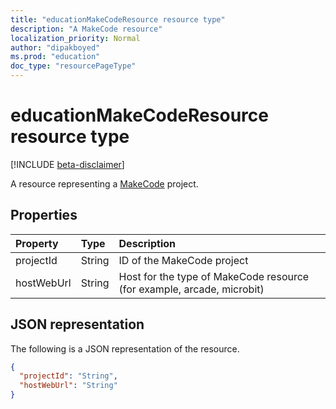 ```yaml
---
title: "educationMakeCodeResource resource type"
description: "A MakeCode resource"
localization_priority: Normal
author: "dipakboyed"
ms.prod: "education"
doc_type: "resourcePageType"
---
```


# educationMakeCodeResource resource type

[!INCLUDE [beta-disclaimer](../../includes/beta-disclaimer.md)]

A resource representing a [MakeCode](https://www.microsoft.com/en-us/makecode) project.

## Properties

| Property     | Type        | Description |
|:-------------|:------------|:------------|
|projectId|String|ID of the MakeCode project|
|hostWebUrl|String|Host for the type of MakeCode resource (for example, arcade, microbit)|

## JSON representation

The following is a JSON representation of the resource.

<!-- {
  "blockType": "resource",
  "optionalProperties": [

  ],
  "@odata.type": "microsoft.graph.educationMakeCodeResource",
  "baseType": "microsoft.graph.educationResource"
}-->

```json
{
  "projectId": "String",
  "hostWebUrl": "String"
}
```

<!-- uuid: 16cd6b66-4b1a-43a1-adaf-3a886856ed98
2019-02-04 14:57:30 UTC -->
<!-- {
  "type": "#page.annotation",
  "description": "educationMakeCodeResource resource",
  "keywords": "",
  "section": "documentation",
  "tocPath": ""
}-->